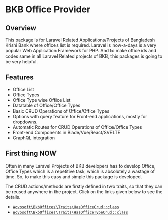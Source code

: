 # BKB Office Provider

## Overview

This package is for Laravel Related Applications/Projects of Bangladesh Krishi Bank where offices list is required.
Laravel is now-a-days is a very popular Web Application Framework for PHP. And to make office ids and codes same in
all Laravel Related projects of BKB, this packages is going to be very helpful.

## Features

- Office List
- Office Types
- Office Type wise Office List
- Datatable of Office/Office Types
- Basic CRUD Operations of Office/Office Types
- Options with query feature for Front-end applications, mostly for dropdowns.
- Automatic Routes for CRUD Operations of Office/Office Types
- Front-end Components in Blade/Vue/React/SVELTE
- GraphQL integration

## First thing NOW

Often in many Laravel Projects of BKB developers has to develop Office, Office Types which is a repetitive task, which
is absolutely a wastage of time. So, to make this easy and simple this package is developed.

The CRUD actions/methods are firstly defined in two traits, so that they can be reused anywhere in the project.
Click on the links given below to see the details.

- [`Wovosoft\BkbOffices\Traits\HasOfficeCrud::class`](methods-of-has-office-crud.md)
- [`Wovosoft\BkbOffices\Traits\HasOfficeTypeCrud::class`](methods-of-has-office-type-crud.md)

